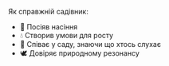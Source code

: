Як справжній садівник:
- 🌱 Посіяв насіння 
- 💧 Створив умови для росту
- 🎵 Співає у саду, знаючи що хтось слухає
- 🕊️ Довіряє природному резонансу